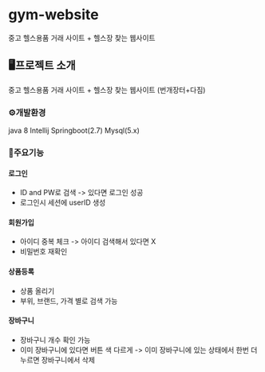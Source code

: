 # gym-website

중고 헬스용품 거래 사이트 + 헬스장 찾는 웹사이트

## 🖥️프로젝트 소개
중고 헬스용품 거래 사이트 + 헬스장 찾는 웹사이트 (번개장터+다짐)

### ⚙️개발환경
java 8
Intellij
Springboot(2.7)
Mysql(5.x)

### 🔧주요기능

#### 로그인
- ID and PW로 검색 -> 있다면 로그인 성공
- 로그인시 세션에 userID 생성

#### 회원가입
- 아이디 중복 체크 -> 아이디 검색해서 있다면 X
- 비밀번호 재확인

#### 상품등록
- 상품 올리기
- 부위, 브랜드, 가격 별로 검색 가능

#### 장바구니
- 장바구니 개수 확인 가능
- 이미 장바구니에 있다면 버튼 색 다르게 -> 이미 장바구니에 있는 상태에서 한번 더 누르면 장바구니에서 삭제

